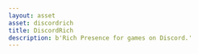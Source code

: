 ```yaml
---
layout: asset
asset: discordrich
title: DiscordRich
description: b'Rich Presence for games on Discord.'
---
```

